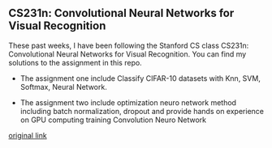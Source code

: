 ## CS231n: Convolutional Neural Networks for Visual Recognition

These past weeks, I have been following the Stanford CS class CS231n: Convolutional Neural Networks for Visual Recognition. You can find my solutions to the assignment in this repo.

* The assignment one include Classify CIFAR-10 datasets with Knn, SVM, Softmax, Neural Network.

* The assignment two include optimization neuro network method including batch normalization, dropout and provide hands on experience on GPU computing training Convolution Neuro Network

[original link](http://cs231n.stanford.edu/)
